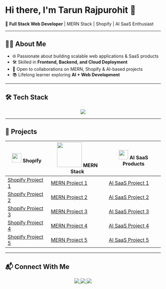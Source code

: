 # Hi there, I'm Tarun Rajpurohit 👋  
🚀 **Full Stack Web Developer** | MERN Stack | Shopify | AI SaaS Enthusiast  

---

## 👨‍💻 About Me
- 🌐 Passionate about building scalable web applications & SaaS products  
- 🛠 Skilled in **Frontend, Backend, and Cloud Deployment**  
- 🤝 Open to collaborations on MERN, Shopify & AI-based projects  
- 📚 Lifelong learner exploring **AI + Web Development**  

---

## 🛠 Tech Stack  
<p align="center">
  <img src="https://skillicons.dev/icons?i=html,css,js,react,next,nodejs,express,mongodb,shopify,git,github,tailwind,figma" />
</p>  

---

## 🚀 Projects  

| <img src="https://img.icons8.com/color/48/shopify.png" width="30"/> **Shopify** | <img src="https://skillicons.dev/icons?i=react,nodejs,mongodb" width="80"/> **MERN Stack** | <img src="https://img.icons8.com/fluency/48/artificial-intelligence.png" width="30"/> **AI SaaS Products** |
|-------------------------------------------|-----------------------------------|---------------------------------------|
| [Shopify Project 1](#) | [MERN Project 1](#) | [AI SaaS Project 1](#) |
| [Shopify Project 2](#) | [MERN Project 2](#) | [AI SaaS Project 2](#) |
| [Shopify Project 3](#) | [MERN Project 3](#) | [AI SaaS Project 3](#) |
| [Shopify Project 4](#) | [MERN Project 4](#) | [AI SaaS Project 4](#) |
| [Shopify Project 5](#) | [MERN Project 5](#) | [AI SaaS Project 5](#) |

---

## 📬 Connect With Me  
<p align="center">
  <a href="https://yourportfolio.com" target="_blank">
    <img src="https://img.shields.io/badge/Portfolio-%23000000.svg?&style=for-the-badge&logo=react&logoColor=white" />
  </a>
  <a href="https://linkedin.com/in/yourlinkedin" target="_blank">
    <img src="https://img.shields.io/badge/LinkedIn-%230077B5.svg?&style=for-the-badge&logo=linkedin&logoColor=white" />
  </a>
  <a href="mailto:youremail@gmail.com" target="_blank">
    <img src="https://img.shields.io/badge/Gmail-D14836?style=for-the-badge&logo=gmail&logoColor=white" />
  </a>
</p>
